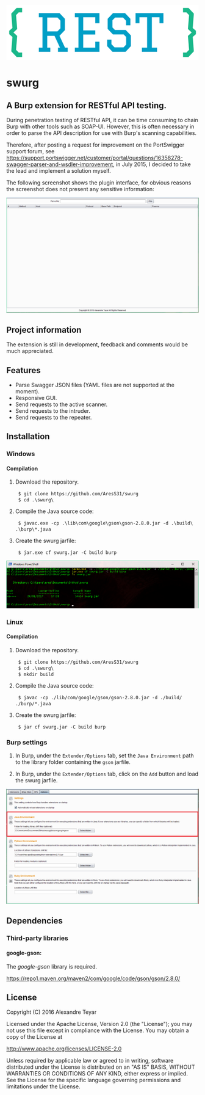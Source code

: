 ![swurg](images/swurg_logo.png)
# swurg
## A Burp extension for RESTful API testing.
During penetration testing of RESTful API, it can be time consuming to chain Burp with other tools such as SOAP-UI. However, this is often necessary in order to parse the API description for use with Burp's scanning capabilities. 

Therefore, after posting a request for improvement on the PortSwigger support forum, see <https://support.portswigger.net/customer/portal/questions/16358278-swagger-parser-and-wsdler-improvement>, in July 2015, I decided to take the lead and implement a solution myself.

The following screenshot shows the plugin interface, for obvious reasons the screenshot does not present any sensitive information:

![compilation](images/swurg.png)

## Project information
The extension is still in development, feedback and comments would be much appreciated.

## Features
* Parse Swagger JSON files (YAML files are not supported at the moment).
* Responsive GUI.
* Send requests to the active scanner.
* Send requests to the intruder.
* Send requests to the repeater.

## Installation
### Windows
#### Compilation
1. Download the repository.

        $ git clone https://github.com/AresS31/swurg
        $ cd .\swurg\

2. Compile the Java source code:

        $ javac.exe -cp .\lib\com\google\gson\gson-2.8.0.jar -d .\build\ .\burp\*.java

3. Create the swurg jarfile:

        $ jar.exe cf swurg.jar -C build burp

![compilation](images/compilation.png)

### Linux
#### Compilation
1. Download the repository.

        $ git clone https://github.com/AresS31/swurg
        $ cd .\swurg\
        $ mkdir build

2. Compile the Java source code:

        $ javac -cp ./lib/com/google/gson/gson-2.8.0.jar -d ./build/ ./burp/*.java

3. Create the swurg jarfile:

        $ jar cf swurg.jar -C build burp
        
### Burp settings
1. In Burp, under the `Extender/Options` tab, set the `Java Environment` path to the library folder containing the `gson` jarfile.

2. In Burp, under the `Extender/Options` tab, click on the `Add` button and load the swurg jarfile. 

![burp_settings](images/burp_settings.png)

## Dependencies
### Third-party libraries
#### google-gson:
The *google-gson* library is required. 

<https://repo1.maven.org/maven2/com/google/code/gson/gson/2.8.0/>

## License
   Copyright (C) 2016 Alexandre Teyar

Licensed under the Apache License, Version 2.0 (the "License");
you may not use this file except in compliance with the License.
You may obtain a copy of the License at

<http://www.apache.org/licenses/LICENSE-2.0>

Unless required by applicable law or agreed to in writing, software
distributed under the License is distributed on an "AS IS" BASIS,
WITHOUT WARRANTIES OR CONDITIONS OF ANY KIND, either express or implied.
See the License for the specific language governing permissions and
   limitations under the License.
